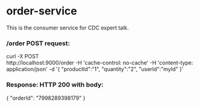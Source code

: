 # order-service
This is the consumer service for CDC expert talk. 

### /order POST request:
curl -X POST \
  http://localhost:9000/order
  -H 'cache-control: no-cache' 
  -H 'content-type: application/json'
  -d '{
	"productId":"1",
	"quantity":"2",
	"userId":"myId"
}'

### Response: HTTP 200 with body:
{
    "orderId": "7998289398179"
}
